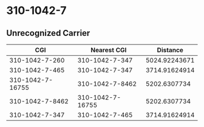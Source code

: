 # 310-1042-7
## Unrecognized Carrier


| CGI | Nearest CGI | Distance |
|-----|-------------|----------|
| 310-1042-7-260 | 310-1042-7-347 | 5024.92243671 |
| 310-1042-7-465 | 310-1042-7-347 | 3714.91624914 |
| 310-1042-7-16755 | 310-1042-7-8462 | 5202.6307734 |
| 310-1042-7-8462 | 310-1042-7-16755 | 5202.6307734 |
| 310-1042-7-347 | 310-1042-7-465 | 3714.91624914 |
